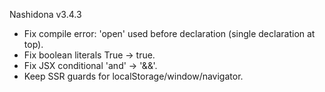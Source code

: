 
Nashidona v3.4.3
- Fix compile error: 'open' used before declaration (single declaration at top).
- Fix boolean literals True -> true.
- Fix JSX conditional 'and' -> '&&'.
- Keep SSR guards for localStorage/window/navigator.
